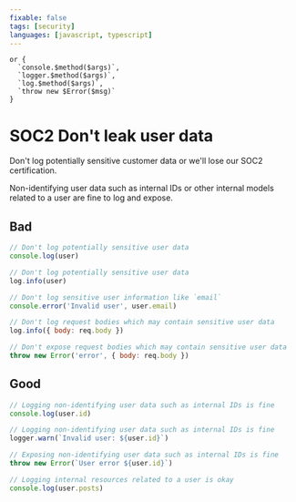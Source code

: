 ```yaml
---
fixable: false
tags: [security]
languages: [javascript, typescript]
---
```


```grit
or {
  `console.$method($args)`,
  `logger.$method($args)`,
  `log.$method($args)`,
  `throw new $Error($msg)`
}
```

# SOC2 Don't leak user data

Don't log potentially sensitive customer data or we'll lose our SOC2 certification.

Non-identifying user data such as internal IDs or other internal models related to a user are fine to log and expose.

## Bad

```js
// Don't log potentially sensitive user data
console.log(user)
```

```js
// Don't log potentially sensitive user data
log.info(user)
```

```js
// Don't log sensitive user information like `email`
console.error('Invalid user', user.email)
```

```js
// Don't log request bodies which may contain sensitive user data
log.info({ body: req.body })
```

```js
// Don't expose request bodies which may contain sensitive user data
throw new Error('error', { body: req.body })
```

## Good

```js
// Logging non-identifying user data such as internal IDs is fine
console.log(user.id)
```

```js
// Logging non-identifying user data such as internal IDs is fine
logger.warn(`Invalid user: ${user.id}`)
```

```ts
// Exposing non-identifying user data such as internal IDs is fine
throw new Error(`User error ${user.id}`)
```

```js
// Logging internal resources related to a user is okay
console.log(user.posts)
```

